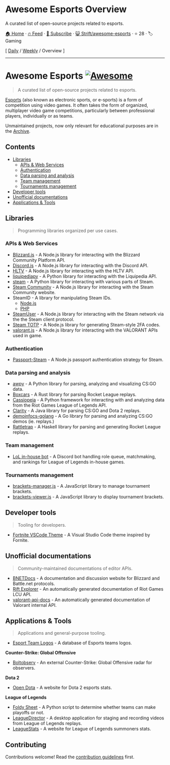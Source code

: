 # Awesome Esports Overview

A curated list of open-source projects related to esports.

[🏠 Home](/README.md) · [🔥 Feed](https://www.trackawesomelist.com/Strift/awesome-esports/rss.xml) · [📮 Subscribe](https://trackawesomelist.us17.list-manage.com/subscribe?u=d2f0117aa829c83a63ec63c2f&id=36a103854c) · [😺 Strift/awesome-esports](https://github.com/Strift/awesome-esports) · ⭐ 28 · 🏷️ Gaming

[ [Daily](/content/Strift/awesome-esports/README.md) / [Weekly](/content/Strift/awesome-esports/week/README.md) / Overview ]

---

# Awesome Esports [![Awesome](https://awesome.re/badge.svg)](https://awesome.re)

> A curated list of open-source projects related to esports.

[Esports](https://en.wikipedia.org/wiki/Esports) (also known as electronic sports, or e-sports) is a form of competition using video games. It often takes the form of organized, multiplayer video game competitions, particularly between professional players, individually or as teams.

Unmaintained projects, now only relevant for educational purposes are in the [Archive](https://github.com/Strift/awesome-esports/blob/main/README.md/ARCHIVE.md).

## Contents

*   [Libraries](#libraries)
    *   [APIs & Web Services](#apis--web-services)
    *   [Authentication](#authentication)
    *   [Data parsing and analysis](#data-parsing-and-analysis)
    *   [Team management](#team-management)
    *   [Tournaments management](#tournaments-management)
*   [Developer tools](#developer-tools)
*   [Unofficial documentations](#unofficial-documentations)
*   [Applications & Tools](#applications--tools)

## Libraries

> Programming libraries organized per use cases.

### APIs & Web Services

*   [Blizzard.js](https://github.com/benweier/blizzard.js) - A Node.js library for interacting with the Blizzard Community Platform API.
*   [Discord.js](https://github.com/discordjs/discord.js) - A Node.js library for interacting with the Discord API.
*   [HLTV](https://github.com/gigobyte/HLTV) - A Node.js library for interacting with the HLTV API.
*   [liquipediapy](https://github.com/c00kie17/liquipediapy) - A Python library for interacting with the Liquipedia API.
*   [steam](https://github.com/ValvePython/steam/) - A Python library for interacting with various parts of Steam.
*   [Steam Community](https://github.com/DoctorMcKay/node-steamcommunity) - A Node.js library for interacting with the Steam Community website.
*   SteamID - A library for manipulating Steam IDs.
    *   [Node.js](https://github.com/DoctorMcKay/node-steamid)
    *   [PHP](https://github.com/DoctorMcKay/php-steamid)
*   [SteamUser](https://github.com/DoctorMcKay/node-steam-user) - A Node.js library for interacting with the Steam network via the the Steam client protocol.
*   [Steam TOTP](https://github.com/DoctorMcKay/node-steam-totp) - A Node.js library for generating Steam-style 2FA codes.
*   [valorant.js](https://github.com/liamcottle/valorant.js) - A Node.js library for interacting with the VALORANT APIs used in game.

### Authentication

*   [Passport-Steam](https://github.com/liamcurry/passport-steam) - A Node.js passport authentication strategy for Steam.

### Data parsing and analysis

*   [awpy](https://github.com/pnxenopoulos/awpy) - A Python library for parsing, analyzing and visualizing CS:GO data.
*   [Boxcars](https://github.com/nickbabcock/boxcars) - A Rust library for parsing Rocket League replays.
*   [Cassiopeia](https://github.com/meraki-analytics/cassiopeia) - A Python framework for interacting with and analyzing data from the Riot Games League of Legends API.
*   [Clarity](https://github.com/skadistats/clarity) - A Java library for parsing CS:GO and Dota 2 replays.
*   [demoinfocs-golang](https://github.com/markus-wa/demoinfocs-golang) - A Go library for parsing and analyzing CS:GO demos (ie. replays.)
*   [Rattletrap](https://github.com/tfausak/rattletrap) - A Haskell library for parsing and generating Rocket League replays.

### Team management

*   [LoL in-house bot](https://github.com/mrtolkien/inhouse_bot) - A Discord bot handling role queue, matchmaking, and rankings for League of Legends in-house games.

### Tournaments management

*   [brackets-manager.js](https://github.com/Drarig29/brackets-manager.js) - A JavaScript library to manage tournament brackets.
*   [brackets-viewer.js](https://github.com/Drarig29/brackets-viewer.js) - A JavaScript library to display tournament brackets.

## Developer tools

> Tooling for developers.

*   [Fortnite VSCode Theme](https://github.com/sdras/fortnite-vscode-theme) - A Visual Studio Code theme inspired by Fornite.

## Unofficial documentations

> Community-maintained documentations of editor APIs.

*   [BNETDocs](https://github.com/BNETDocs/bnetdocs-web) - A documentation and discussion website for Blizzard and Battle.net protocols.
*   [Rift Explorer](https://github.com/Pupix/rift-explorer) - An automatically generated documentation of Riot Games LCU API.
*   [valorant-api-docs](https://github.com/techchrism/valorant-api-docs) - An automatically generated documentation of Valorant internal API.

## Applications & Tools

> Applications and general-purpose tooling.

*   [Esport Team Logos](https://github.com/lootmarket/esport-team-logos) - A database of Esports teams logos.

**Counter-Strike: Global Offensive**

*   [Boltobserv](https://github.com/boltgolt/boltobserv) - An external Counter-Strike: Global Offensive radar for observers.

**Dota 2**

*   [Open Dota](https://github.com/odota/core) - A website for Dota 2 esports stats.

**League of Legends**

*   [Foldy Sheet](https://github.com/chhopsky/foldysheet) - A Python script to determine whether teams can make playoffs or not.
*   [LeagueDirector](https://github.com/RiotGames/leaguedirector) - A desktop application for staging and recording videos from League of Legends replays.
*   [LeagueStats](https://github.com/vkaelin/LeagueStats) - A website for League of Legends summoners stats.

## Contributing

Contributions welcome! Read the [contribution guidelines](https://github.com/Strift/awesome-esports/blob/main/README.md/CONTRIBUTING.md) first.

